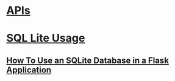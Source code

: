 # [APIs](https://github.com/udacity/APIs)

# [SQL Lite Usage](https://razorsql.com/articles/sqlite_mac.html)
## [How To Use an SQLite Database in a Flask Application](https://www.digitalocean.com/community/tutorials/how-to-use-an-sqlite-database-in-a-flask-application#step-1-setting-up-the-database)
